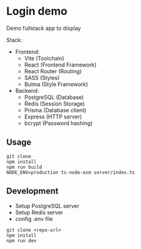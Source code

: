 # Login demo

Demo fullstack app to display 

Stack:
 - Frontend:
    - Vite (Toolchain)
    - React (Frontend Framework)
    - React Router (Routing)
    - SASS (Styles)
    - Bulma (Style Framework)
 - Backend:
    - PostgreSQL (Database)
    - Redis (Session Storage)
    - Prisma (Database client)
    - Express (HTTP server)
    - bcrypt (Password hashing)

## Usage

```
git clone
npm install
npm run build
NODE_ENV=production ts-node-esm server/index.ts
```

## Development

 - Setup PostgreSQL server
 - Setup Redis server
 - config .env file


```
git clone <repo-url>
npm install
npm run dev
```